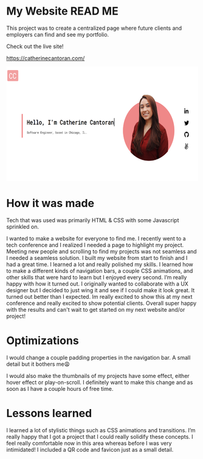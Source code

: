 # My Website READ ME
This project was to create a centralized page where future clients and employers can find and see my portfolio. 

Check out the live site!

https://catherinecantoran.com/

<img src="github_readme.png" width="650" height="300">

# How it was made
Tech that was used was primarily HTML & CSS with some Javascript sprinkled on. 

I wanted to make a website for everyone to find me. I recently went to a tech conference and I realized I needed a page to highlight my project. Meeting new people and scrolling to find my projects was not seamless and I needed a seamless solution. I built my website from start to finish and I had a great time. I  learned a lot and really polished my skills. I learned how to make a different kinds of navigation bars, a couple CSS animations, and other skills that were hard to learn but I enjoyed every second. I’m really happy with how it turned out. I originally wanted to collaborate with a UX designer but I decided to just wing it and see if I could make it look great. It turned out better than I expected. Im really excited to show this at my next conference and really excited to show potential clients. Overall super happy with the results and can't wait to get started on my next website and/or project!

# Optimizations
I would change a couple padding properties in the navigation bar. A small detail but it bothers me😩

I would also make the thumbnails of my projects have some effect, either hover effect or play-on-scroll. I definitely want to make this change and as soon as I have a couple hours of free time. 

# Lessons learned
I learned a lot of stylistic things such as CSS animations and transitions. I’m really happy that I got a project that I could really solidify these concepts. I feel really comfortable now in this area whereas before I was very intimidated! I included a QR code and favicon just as a small detail. 
